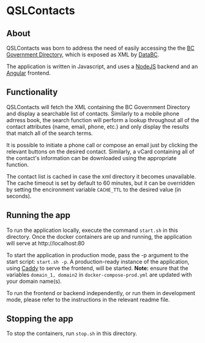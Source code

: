 # QSLContacts

## About

QSLContacts was born to address the need of easily accessing the the [BC Government Directory](http://dir.gov.bc.ca/downloads/BCGOV_directory.xml), which is exposed as XML by [DataBC](https://data.gov.bc.ca/).

The application is written in Javascript, and uses a [NodeJS](https://nodejs.org) backend and an [Angular](https://angular.io/) frontend.

## Functionality

QSLContacts will fetch the XML containing the BC Government Directory and display a searchable list of contacts. Similarly to a mobile phone adrress book, the search function will perform a lookup throughout all of the contact attributes (name, email, phone, etc.) and only display the results that match all of the search terms.

It is possible to initiate a phone call or compose an email just by clicking the relevant buttons on the desired contact. Similarly, a vCard containing all of the contact's information can be downloaded using the appropriate function.

The contact list is cached in case the xml directory it becomes unavailable. The cache timeout is set by default to 60 minutes, but it can be overridden by setting the encironment variable `CACHE_TTL` to the desired value (in seconds).

## Running the app

To run the application locally, execute the command ```start.sh``` in this directory. Once the docker containers are up and running, the application will serve at http://localhost:80 

To start the application in production mode, pass the -p argument to the start script: ```start.sh -p```. A production-ready instance of the application, using [Caddy](https://caddyserver.com/) to serve the frontend, will be started.
**Note:** ensure that the variables `domain_1, domain2` in `docker-compose-prod.yml` are updated with your domain name(s).

To run the frontend or backend independently, or run them in development mode, please refer to the instructions in the relevant readme file.

## Stopping the app

To stop the containers, run ```stop.sh``` in this directory.